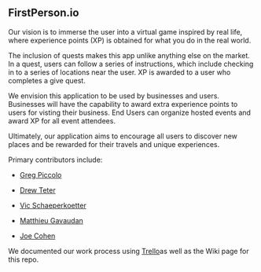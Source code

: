 ## FirstPerson.io

Our vision is to immerse the user into a virtual game inspired by real life, where experience points (XP) is obtained for what you do in the real world. 

The inclusion of quests makes this app unlike anything else on the market. In a quest, users can follow a series of instructions, which include checking in to a series of locations near the user. XP is awarded to a user who completes a give quest. 

We envision this application to be used by businesses and users. Businesses will have the capability to award extra experience points to users for visting their business. End Users can organize hosted events and award XP for all event attendees. 

Ultimately, our application aims to encourage all users to discover new places and be rewarded for their travels and unique experiences. 


Primary contributors include:

* [Greg Piccolo](https://github.com/scoin)

* [Drew Teter](https://github.com/mdrewt)

* [Vic Schaeperkoetter](https://github.com/vschaeperkoetter)

* [Matthieu Gavaudan](https://github.com/mgavaudan)

* [Joe Cohen](https://github.com/jdcohen9)

We documented our work process using [Trello](https://trello.com/b/fQ161Rd0/firstperson-io)as well as the Wiki page for this repo.
